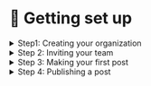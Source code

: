 # 🔵 Getting set up

<details>

<summary>Step1: Creating your organization</summary>



</details>

<details>

<summary>Step 2: Inviting your team</summary>



</details>

<details>

<summary>Step 3: Making your first post</summary>



</details>

<details>

<summary>Step 4: Publishing a post</summary>



</details>
